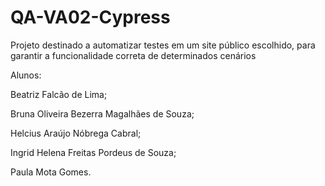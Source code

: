# QA-VA02-Cypress
Projeto destinado a automatizar testes em um site público escolhido, para garantir a funcionalidade correta de determinados cenários

Alunos:

Beatriz Falcão de Lima;

Bruna Oliveira Bezerra Magalhães de Souza;

Helcius Araújo Nóbrega Cabral;

Ingrid Helena Freitas Pordeus de Souza;

Paula Mota Gomes.

